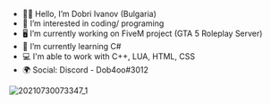  - 🙋‍♂️ Hello, I’m Dobri Ivanov (Bulgaria)
 - 👀 I’m interested in coding/ programing
 - 🖥 I’m currently working on FiveM project (GTA 5 Roleplay Server)
 - 📖 I’m currently learning C#
 - 💻 I'm able to work with C++, LUA, HTML, CSS
 - 🌍 Social: Discord - Dob4oo#3012

![20210730073347_1](https://softuni.bg/certificates/certificates/converttoimage/124890?code=88cdd95e)
<!--
**dobri-ivanov/dobri-ivanov** is a ✨ _special_ ✨ repository because its `README.md` (this file) appears on your GitHub profile.

Here are some ideas to get you started:

🙋‍♂️ Hello, I’m Dobri Ivanov (Bulgaria)
👀 I’m interested in coding/ programing
🖥 I’m currently working on FiveM project (GTA 5 Roleplay Server)
📖 I’m currently learning C#
💻 I'm able to work with C++, LUA, HTML, CSS
🌍 Social: Discord - Dob4oo#3012
-->
